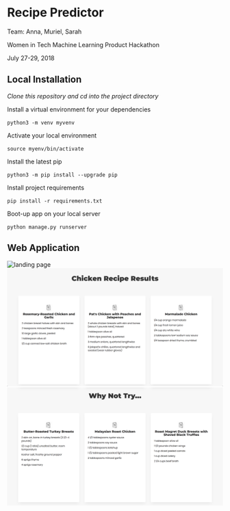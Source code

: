 # Recipe Predictor
Team: Anna, Muriel, Sarah

Women in Tech Machine Learning Product Hackathon

July 27-29, 2018

## Local Installation

*Clone this repository and cd into the project directory*


Install a virtual environment for your dependencies

    python3 -m venv myvenv

Activate your local environment

    source myenv/bin/activate

Install the latest pip

    python3 -m pip install --upgrade pip

Install project requirements

    pip install -r requirements.txt

Boot-up app on your local server

    python manage.py runserver

## Web Application
![landing page](readme_assets/images/landing-page.png "Landing Page")
![chicken results](readme_assets/images/main-results.png "Chicken Results")
![chicken alternate results](readme_assets/images/trial-results.png "Alternate Chicken Results")
